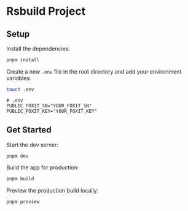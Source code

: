 # Rsbuild Project

## Setup

Install the dependencies:

```bash
pnpm install
```

Create a new `.env` file in the root directory and add your environment variables:

```bash
touch .env
```

```env
# .env
PUBLIC_FOXIT_SN="YOUR_FOXIT_SN"
PUBLIC_FOXIT_KEY="YOUR_FOXIT_KEY"
```

## Get Started

Start the dev server:

```bash
pnpm dev
```

Build the app for production:

```bash
pnpm build
```

Preview the production build locally:

```bash
pnpm preview
```
